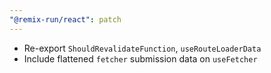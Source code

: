 ```yaml
---
"@remix-run/react": patch
---
```


- Re-export `ShouldRevalidateFunction`, `useRouteLoaderData`
- Include flattened `fetcher` submission data on `useFetcher`
